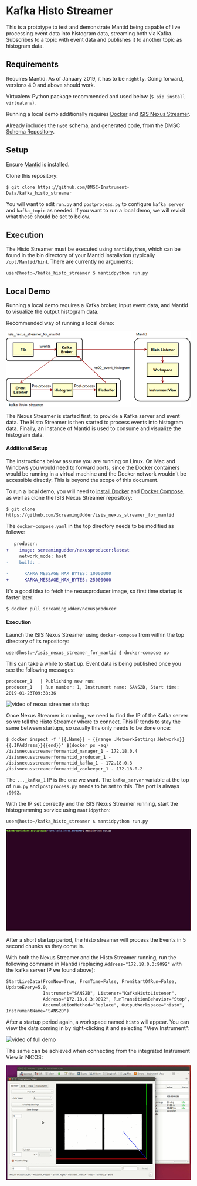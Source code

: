 # Kafka Histo Streamer

This is a prototype to test and demonstrate Mantid being capable of live processing event data into histogram data, streaming both via Kafka. Subscribes to a topic with event data and publishes it to another topic as histogram data.

## Requirements

Requires Mantid. As of January 2019, it has to be `nightly`. Going forward, versions 4.0 and above should work.

Virtualenv Python package recommended and used below (`$ pip install virtualenv`).

Running a local demo additionally requires [Docker](https://www.docker.com/) and [ISIS Nexus Streamer](https://github.com/ScreamingUdder/isis_nexus_streamer_for_mantid/).

Already includes the `hs00` schema, and generated code, from the DMSC [Schema Repository](https://github.com/ess-dmsc/streaming-data-types).


## Setup

Ensure [Mantid](https://www.mantidproject.org/Main_Page) is installed.

Clone this repository:

```
$ git clone https://github.com/DMSC-Instrument-Data/kafka_histo_streamer
```


You will want to edit `run.py` and `postprocess.py` to configure `kafka_server` and `kafka_topic` as needed. If you want to run a local demo, we will revisit what these should be set to below.

## Execution

The Histo Streamer must be executed using `mantidpython`, which can be found in the bin directory of your Mantid installation (typically `/opt/Mantid/bin`). There are currently no arguments:

```
user@host:~/kafka_histo_streamer $ mantidpython run.py
```

## Local Demo

Running a local demo requires a Kafka broker, input event data, and Mantid to visualize the output histogram data.

Recommended way of running a local demo:

![diagram of demo setup](media/histo_streamer_diagram.png)

The Nexus Streamer is started first, to provide a Kafka server and event data. The Histo Streamer is then started to process events into histogram data. Finally, an instance of Mantid is used to consume and visualize the histogram data.

#### Additional Setup

The instructions below assume you are running on Linux. On Mac and Windows you would need to forward ports, since the Docker containers would be running in a virtual machine and the Docker network wouldn't be accessible directly. This is beyond the scope of this document.

To run a local demo, you will need to [install Docker](https://docs.docker.com/install/) and [Docker Compose](https://docs.docker.com/compose/install/), as well as clone the ISIS Nexus Streamer repository:

```
$ git clone https://github.com/ScreamingUdder/isis_nexus_streamer_for_mantid
```

The `docker-compose.yaml` in the top directory needs to be modified as follows:

```diff
   producer:
+    image: screamingudder/nexusproducer:latest
     network_mode: host
-    build: .
```

```diff
-      KAFKA_MESSAGE_MAX_BYTES: 10000000
+      KAFKA_MESSAGE_MAX_BYTES: 25000000
```

It's a good idea to fetch the nexusproducer image, so first time startup is faster later:

```
$ docker pull screamingudder/nexusproducer
```

#### Execution

Launch the ISIS Nexus Streamer using `docker-compose` from within the top directory of its repository:

```
user@host:~/isis_nexus_streamer_for_mantid $ docker-compose up
```

This can take a while to start up. Event data is being published once you see the following messages:

```
producer_1   | Publishing new run:
producer_1   | Run number: 1, Instrument name: SANS2D, Start time: 2019-01-23T09:38:36
```

![video of nexus streamer startup](media/nexus_streamer_startup_800px.gif)

Once Nexus Streamer is running, we need to find the IP of the Kafka server so we tell the Histo Streamer where to connect. This IP tends to stay the same between startups, so usually this only needs to be done once:

```
$ docker inspect -f '{{.Name}} - {{range .NetworkSettings.Networks}}{{.IPAddress}}{{end}}' $(docker ps -aq)
/isisnexusstreamerformantid_manager_1 - 172.18.0.4
/isisnexusstreamerformantid_producer_1 -
/isisnexusstreamerformantid_kafka_1 - 172.18.0.3
/isisnexusstreamerformantid_zookeeper_1 - 172.18.0.2
```

The `..._kafka_1` IP is the one we want. The `kafka_server` variable at the top of `run.py` and `postprocess.py` needs to be set to this. The port is always `:9092`.

With the IP set correctly and the ISIS Nexus Streamer running, start the histogramming service using `mantidpython`:

```
user@host:~/kafka_histo_streamer $ mantidpython run.py
```

![video of histo streamer startup](media/histo_streamer_startup_800px.gif)

After a short startup period, the histo streamer will process the Events in 5 second chunks as they come in.

With both the Nexus Streamer and the Histo Streamer running, run the following command in Mantid (replacing `Address="172.18.0.3:9092"` with the kafka server IP we found above):

```
StartLiveData(FromNow=True, FromTime=False, FromStartOfRun=False, UpdateEvery=5.0,
              Instrument="SANS2D", Listener="KafkaHistoListener",
              Address="172.18.0.3:9092", RunTransitionBehavior="Stop",
              AccumulationMethod="Replace", OutputWorkspace="histo", InstrumentName="SANS2D")
```

After a startup period again, a workspace named `histo` will appear. You can view the data coming in by right-clicking it and selecting "View Instrument":

![video of full demo](media/full_demo_800px.gif)

The same can be achieved when connecting from the integrated Instrument View in NICOS:

![video of connecting from nicos](media/nicos_live_data_800px.gif)
